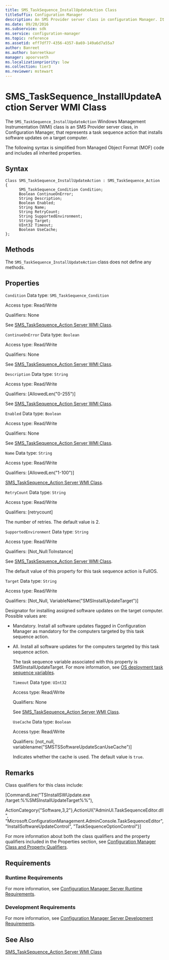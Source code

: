 ```yaml
---
title: SMS_TaskSequence_InstallUpdateAction Class
titleSuffix: Configuration Manager
description: An SMS Provider server class in configuration Manager. It represents a task sequence that installs software updates on a target computer.
ms.date: 09/20/2016
ms.subservice: sdk
ms.service: configuration-manager
ms.topic: reference
ms.assetid: eff7df77-4356-4357-8a69-149a6d7a55a7
author: Banreet
ms.author: banreetkaur
manager: apoorvseth
ms.localizationpriority: low
ms.collection: tier3
ms.reviewer: mstewart
---
```

# SMS_TaskSequence_InstallUpdateAction Server WMI Class
The `SMS_TaskSequence_InstallUpdateAction` Windows Management Instrumentation (WMI) class is an SMS Provider server class, in Configuration Manager, that represents a task sequence action that installs software updates on a target computer.

 The following syntax is simplified from Managed Object Format (MOF) code and includes all inherited properties.

## Syntax

```
Class SMS_TaskSequence_InstallUpdateAction : SMS_TaskSequence_Action
{
      SMS_TaskSequence_Condition Condition;
      Boolean ContinueOnError;
      String Description;
      Boolean Enabled;
      String Name;
      String RetryCount;
      String SupportedEnvironment;
      String Target;
      UInt32 Timeout;
      Boolean UseCache;
};
```

## Methods
 The `SMS_TaskSequence_InstallUpdateAction` class does not define any methods.

## Properties
 `Condition`
 Data type: `SMS_TaskSequence_Condition`

 Access type: Read/Write

 Qualifiers: None

 See [SMS_TaskSequence_Action Server WMI Class](../../../develop/reference/osd/sms_tasksequence_action-server-wmi-class.md).

 `ContinueOnError`
 Data type: `Boolean`

 Access type: Read/Write

 Qualifiers: None

 See [SMS_TaskSequence_Action Server WMI Class](../../../develop/reference/osd/sms_tasksequence_action-server-wmi-class.md).

 `Description`
 Data type: `String`

 Access type: Read/Write

 Qualifiers: [AllowedLen("0-255")]

 See [SMS_TaskSequence_Action Server WMI Class](../../../develop/reference/osd/sms_tasksequence_action-server-wmi-class.md).

 `Enabled`
 Data type: `Boolean`

 Access type: Read/Write

 Qualifiers: None

 See [SMS_TaskSequence_Action Server WMI Class](../../../develop/reference/osd/sms_tasksequence_action-server-wmi-class.md).

 `Name`
 Data type: `String`

 Access type: Read/Write

 Qualifiers: [AllowedLen("1-100")]

 [SMS_TaskSequence_Action Server WMI Class](../../../develop/reference/osd/sms_tasksequence_action-server-wmi-class.md).

 `RetryCount`
 Data type: `String`

 Access type: Read/Write

 Qualifiers: [retrycount]

 The number of retries. The default value is 2.

 `SupportedEnvironment`
 Data type: `String`

 Access type: Read/Write

 Qualifiers: [Not_Null:ToInstance]

 See [SMS_TaskSequence_Action Server WMI Class](../../../develop/reference/osd/sms_tasksequence_action-server-wmi-class.md).

 The default value of this property for this task sequence action is FullOS.

 `Target`
 Data type: `String`

 Access type: Read/Write

 Qualifiers: [Not_Null, VariableName("SMSInstallUpdateTarget")]

 Designator for installing assigned software updates on the target computer. Possible values are:

- Mandatory. Install all software updates flagged in Configuration Manager as mandatory for the computers targeted by this task sequence action.

- All. Install all software updates for the computers targeted by this task sequence action.

  The task sequence variable associated with this property is SMSInstallUpdateTarget. For more information, see [OS deployment task sequence variables](../../../osd/understand/task-sequence-variables.md).

  `Timeout`
  Data type: `UInt32`

  Access type: Read/Write

  Qualifiers: None

  See [SMS_TaskSequence_Action Server WMI Class](../../../develop/reference/osd/sms_tasksequence_action-server-wmi-class.md).

  `UseCache`
  Data type: `Boolean`

  Access type: Read/Write

  Qualifiers: [not_null, variablename("SMSTSSoftwareUpdateScanUseCache")]

  Indicates whether the cache is used. The default value is `true`.

## Remarks
 Class qualifiers for this class include:

 [CommandLine("TSInstallSWUpdate.exe /target:%%SMSInstallUpdateTarget%%"),

 ActionCategory{"Software,3,2"},ActionUI{"AdminUI.TaskSequenceEditor.dll", "Microsoft.ConfigurationManagement.AdminConsole.TaskSequenceEditor", "InstallSoftwareUpdateControl", "TaskSequenceOptionControl"}]

 For more information about both the class qualifiers and the property qualifiers included in the Properties section, see [Configuration Manager Class and Property Qualifiers](../../../develop/reference/misc/class-and-property-qualifiers.md).

## Requirements

### Runtime Requirements
 For more information, see [Configuration Manager Server Runtime Requirements](../../../develop/core/reqs/server-runtime-requirements.md).

### Development Requirements
 For more information, see [Configuration Manager Server Development Requirements](../../../develop/core/reqs/server-development-requirements.md).

## See Also
 [SMS_TaskSequence_Action Server WMI Class](../../../develop/reference/osd/sms_tasksequence_action-server-wmi-class.md)
